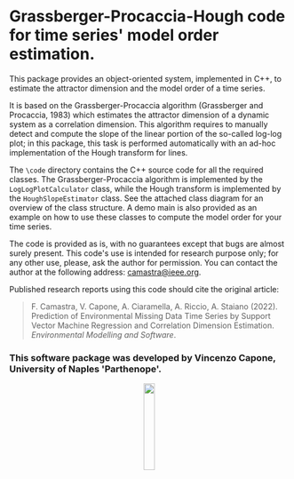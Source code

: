 # Grassberger-Procaccia-Hough code for time series' model order estimation.

This package provides an object-oriented system, implemented in C++, to estimate the attractor dimension and the model order of a time series.

It is based on the Grassberger-Procaccia algorithm (Grassberger and Procaccia, 1983) which estimates the attractor dimension of a dynamic system as a correlation dimension. This algorithm requires to manually detect and compute the slope of the linear portion of the so-called log-log plot; in this package, this task is performed automatically with an ad-hoc implementation of the Hough transform for lines.

The `\code` directory contains the C++ source code for all the required classes. The Grassberger-Procaccia algorithm is implemented by the `LogLogPlotCalculator` class, while the Hough transform is implemented by the `HoughSlopeEstimator` class. See the attached class diagram for an overview of the class structure. A demo main is also provided as an example on how to use these classes to compute the model order for your time series.

The code is provided as is, with no guarantees except that bugs are almost surely present. This code's use is intended for research purpose only; for any other use, please, ask the author for permission. You can contact the author at the following address: camastra@ieee.org.

Published research reports using this code should cite the original article:

> F. Camastra, V. Capone, A. Ciaramella, A. Riccio, A. Staiano (2022). Prediction of Environmental Missing Data Time Series by Support Vector Machine Regression and Correlation Dimension Estimation. *Environmental Modelling and Software*.

### This software package was developed by Vincenzo Capone, University of Naples 'Parthenope'.

<p align="center" width="100%">
    <img width="20%" src="https://drive.google.com/uc?export=view&id=1vv_DPnFOOpXmdH9o4balxzARzPSXJqig"> 
</p>
